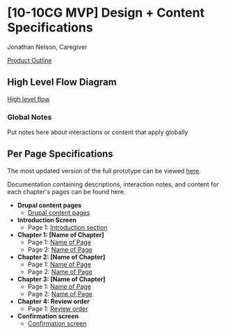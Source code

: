 # [10-10CG MVP] Design + Content Specifications 
Jonathan Nelson, Caregiver

[Product Outline](https://github.com/department-of-veterans-affairs/va.gov-team/blob/master/teams/vsa/teams/caregiver/product-outline.md)

## High Level Flow Diagram

[High level flow](https://github.com/department-of-veterans-affairs/va.gov-team/blob/master/products/caregivers/design-content%20specifications/flow.png)

### Global Notes

Put notes here about interactions or content that apply globally

## Per Page Specifications
The most updated version of the full prototype can be viewed [here](https://vsateams.invisionapp.com/share/UDW9MPS5ETW).

Documentation containing descriptions, interaction notes, and content for each chapter's pages can be found here.

- **Drupal content pages** 
   - [Drupal content pages](https://github.com/department-of-veterans-affairs/va.gov-team/blob/master/teams/vsa/design/spec-template-contentpage.md)
- **Introduction Screen**
   - Page 1: [Introduction section](https://github.com/department-of-veterans-affairs/va.gov-team/blob/master/teams/vsa/design/spec-template-intropage.md)
- **Chapter 1: [Name of Chapter]**
   - Page 1: [Name of Page]()
   - Page 2: [Name of Page]()
- **Chapter 2: [Name of Chapter]**
   - Page 1: [Name of Page]()
   - Page 2: [Name of Page]()
- **Chapter 3: [Name of Chapter]**
   - Page 1: [Name of Page]()
   - Page 2: [Name of Page]()
- **Chapter 4: Review order** 
   - Page 1: [Review order]()
- **Confirmation screen** 
   - [Confirmation screen](https://github.com/department-of-veterans-affairs/va.gov-team/blob/master/teams/vsa/design/spec-template-confirmationpage.md)
